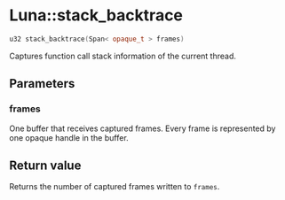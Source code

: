 # Luna::stack_backtrace

```c++
u32 stack_backtrace(Span< opaque_t > frames)
```

Captures function call stack information of the current thread. 



## Parameters
### frames
One buffer that receives captured frames. Every frame is represented by one opaque handle in the buffer. 

## Return value
Returns the number of captured frames written to `frames`. 

